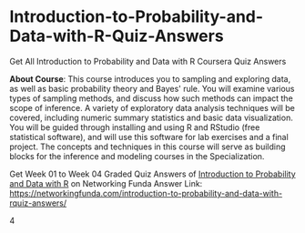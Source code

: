 # Introduction-to-Probability-and-Data-with-R-Quiz-Answers
Get All Introduction to Probability and Data with R Coursera Quiz Answers 

**About Course**: This course introduces you to sampling and exploring data, as well as basic probability theory and Bayes' rule. You will examine various types of sampling methods, and discuss how such methods can impact the scope of inference. A variety of exploratory data analysis techniques will be covered, including numeric summary statistics and basic data visualization. You will be guided through installing and using R and RStudio (free statistical software), and will use this software for lab exercises and a final project. The concepts and techniques in this course will serve as building blocks for the inference and modeling courses in the Specialization.

Get Week 01 to Week 04 Graded Quiz Answers of [Introduction to Probability and Data with R](https://networkingfunda.com/introduction-to-probability-and-data-with-rquiz-answers/) on Networking Funda 
Answer Link: https://networkingfunda.com/introduction-to-probability-and-data-with-rquiz-answers/
















4
